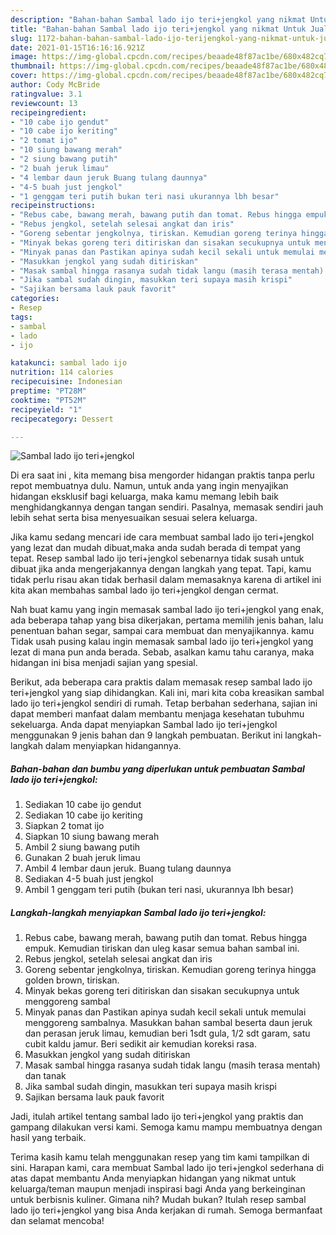 ```yaml
---
description: "Bahan-bahan Sambal lado ijo teri+jengkol yang nikmat Untuk Jualan"
title: "Bahan-bahan Sambal lado ijo teri+jengkol yang nikmat Untuk Jualan"
slug: 1172-bahan-bahan-sambal-lado-ijo-terijengkol-yang-nikmat-untuk-jualan
date: 2021-01-15T16:16:16.921Z
image: https://img-global.cpcdn.com/recipes/beaade48f87ac1be/680x482cq70/sambal-lado-ijo-terijengkol-foto-resep-utama.jpg
thumbnail: https://img-global.cpcdn.com/recipes/beaade48f87ac1be/680x482cq70/sambal-lado-ijo-terijengkol-foto-resep-utama.jpg
cover: https://img-global.cpcdn.com/recipes/beaade48f87ac1be/680x482cq70/sambal-lado-ijo-terijengkol-foto-resep-utama.jpg
author: Cody McBride
ratingvalue: 3.1
reviewcount: 13
recipeingredient:
- "10 cabe ijo gendut"
- "10 cabe ijo keriting"
- "2 tomat ijo"
- "10 siung bawang merah"
- "2 siung bawang putih"
- "2 buah jeruk limau"
- "4 lembar daun jeruk Buang tulang daunnya"
- "4-5 buah just jengkol"
- "1 genggam teri putih bukan teri nasi ukurannya lbh besar"
recipeinstructions:
- "Rebus cabe, bawang merah, bawang putih dan tomat. Rebus hingga empuk. Kemudian tiriskan dan uleg kasar semua bahan sambal ini."
- "Rebus jengkol, setelah selesai angkat dan iris"
- "Goreng sebentar jengkolnya, tiriskan. Kemudian goreng terinya hingga golden brown, tiriskan."
- "Minyak bekas goreng teri ditiriskan dan sisakan secukupnya untuk menggoreng sambal"
- "Minyak panas dan Pastikan apinya sudah kecil sekali untuk memulai menggoreng sambalnya. Masukkan bahan sambal beserta daun jeruk dan perasan jeruk limau, kemudian beri 1sdt gula, 1/2 sdt garam, satu cubit kaldu jamur. Beri sedikit air kemudian koreksi rasa."
- "Masukkan jengkol yang sudah ditiriskan"
- "Masak sambal hingga rasanya sudah tidak langu (masih terasa mentah) dan tanak"
- "Jika sambal sudah dingin, masukkan teri supaya masih krispi"
- "Sajikan bersama lauk pauk favorit"
categories:
- Resep
tags:
- sambal
- lado
- ijo

katakunci: sambal lado ijo 
nutrition: 114 calories
recipecuisine: Indonesian
preptime: "PT28M"
cooktime: "PT52M"
recipeyield: "1"
recipecategory: Dessert

---
```



![Sambal lado ijo teri+jengkol](https://img-global.cpcdn.com/recipes/beaade48f87ac1be/680x482cq70/sambal-lado-ijo-terijengkol-foto-resep-utama.jpg)

Di era  saat ini , kita memang bisa mengorder hidangan praktis tanpa perlu repot membuatnya dulu. Namun, untuk anda yang ingin menyajikan hidangan eksklusif bagi keluarga, maka kamu memang lebih baik menghidangkannya dengan tangan sendiri. Pasalnya, memasak sendiri jauh lebih sehat serta bisa menyesuaikan sesuai selera keluarga.

Jika kamu sedang mencari ide cara membuat sambal lado ijo teri+jengkol yang lezat dan mudah dibuat,maka anda sudah berada di tempat yang tepat. Resep sambal lado ijo teri+jengkol  sebenarnya tidak susah untuk dibuat jika anda mengerjakannya dengan langkah yang tepat. Tapi, kamu tidak perlu risau akan tidak berhasil dalam memasaknya 
karena di artikel ini kita akan membahas sambal lado ijo teri+jengkol dengan cermat.  



Nah buat kamu yang ingin memasak sambal lado ijo teri+jengkol yang enak, ada beberapa tahap yang bisa dikerjakan, pertama memilih jenis bahan, lalu penentuan bahan segar, sampai cara membuat dan menyajikannya. kamu Tidak usah pusing kalau ingin memasak sambal lado ijo teri+jengkol yang lezat di mana pun anda berada. Sebab, asalkan kamu  tahu caranya, maka hidangan ini bisa menjadi sajian yang spesial.

Berikut, ada beberapa cara praktis  dalam memasak resep sambal lado ijo teri+jengkol yang siap dihidangkan. Kali ini, mari kita coba kreasikan sambal lado ijo teri+jengkol sendiri di rumah. Tetap berbahan sederhana, sajian ini dapat memberi manfaat dalam membantu menjaga kesehatan tubuhmu sekeluarga. Anda dapat menyiapkan Sambal lado ijo teri+jengkol menggunakan 9 jenis bahan dan 9 langkah pembuatan. Berikut ini langkah-langkah dalam menyiapkan hidangannya.

<!--inarticleads1-->

##### Bahan-bahan dan bumbu yang diperlukan untuk pembuatan Sambal lado ijo teri+jengkol:

1. Sediakan 10 cabe ijo gendut
1. Sediakan 10 cabe ijo keriting
1. Siapkan 2 tomat ijo
1. Siapkan 10 siung bawang merah
1. Ambil 2 siung bawang putih
1. Gunakan 2 buah jeruk limau
1. Ambil 4 lembar daun jeruk. Buang tulang daunnya
1. Sediakan 4-5 buah just jengkol
1. Ambil 1 genggam teri putih (bukan teri nasi, ukurannya lbh besar)




<!--inarticleads2-->

##### Langkah-langkah menyiapkan Sambal lado ijo teri+jengkol:

1. Rebus cabe, bawang merah, bawang putih dan tomat. Rebus hingga empuk. Kemudian tiriskan dan uleg kasar semua bahan sambal ini.
1. Rebus jengkol, setelah selesai angkat dan iris
1. Goreng sebentar jengkolnya, tiriskan. Kemudian goreng terinya hingga golden brown, tiriskan.
1. Minyak bekas goreng teri ditiriskan dan sisakan secukupnya untuk menggoreng sambal
1. Minyak panas dan Pastikan apinya sudah kecil sekali untuk memulai menggoreng sambalnya. Masukkan bahan sambal beserta daun jeruk dan perasan jeruk limau, kemudian beri 1sdt gula, 1/2 sdt garam, satu cubit kaldu jamur. Beri sedikit air kemudian koreksi rasa.
1. Masukkan jengkol yang sudah ditiriskan
1. Masak sambal hingga rasanya sudah tidak langu (masih terasa mentah) dan tanak
1. Jika sambal sudah dingin, masukkan teri supaya masih krispi
1. Sajikan bersama lauk pauk favorit




Jadi, itulah artikel tentang  sambal lado ijo teri+jengkol  yang praktis dan gampang dilakukan versi kami. Semoga kamu mampu membuatnya dengan hasil yang terbaik. 

Terima kasih kamu telah menggunakan resep yang tim kami tampilkan di sini. Harapan kami, cara membuat  Sambal lado ijo teri+jengkol sederhana di atas dapat membantu Anda menyiapkan hidangan yang nikmat untuk keluarga/teman maupun menjadi inspirasi bagi Anda yang berkeinginan untuk berbisnis kuliner. Gimana nih? Mudah bukan? Itulah resep sambal lado ijo teri+jengkol yang bisa Anda kerjakan di rumah. Semoga bermanfaat dan selamat mencoba!

